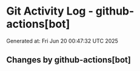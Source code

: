 # Git Activity Log - github-actions[bot]
Generated at: Fri Jun 20 00:47:32 UTC 2025
## Changes by github-actions[bot]
```diff
```
